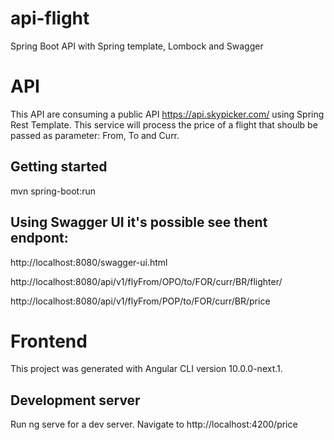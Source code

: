 # api-flight
Spring Boot API with Spring template, Lombock and Swagger

# API
This API are consuming a public API https://api.skypicker.com/ using Spring Rest Template. This service will process the price of a flight that shoulb be passed as parameter: From, To and Curr.

## Getting started

mvn spring-boot:run

## Using Swagger UI it's possible see thent endpont: 
http://localhost:8080/swagger-ui.html

http://localhost:8080/api/v1/flyFrom/OPO/to/FOR/curr/BR/flighter/

http://localhost:8080/api/v1/flyFrom/POP/to/FOR/curr/BR/price

# Frontend

This project was generated with Angular CLI version 10.0.0-next.1.

## Development server
Run ng serve for a dev server. Navigate to http://localhost:4200/price
